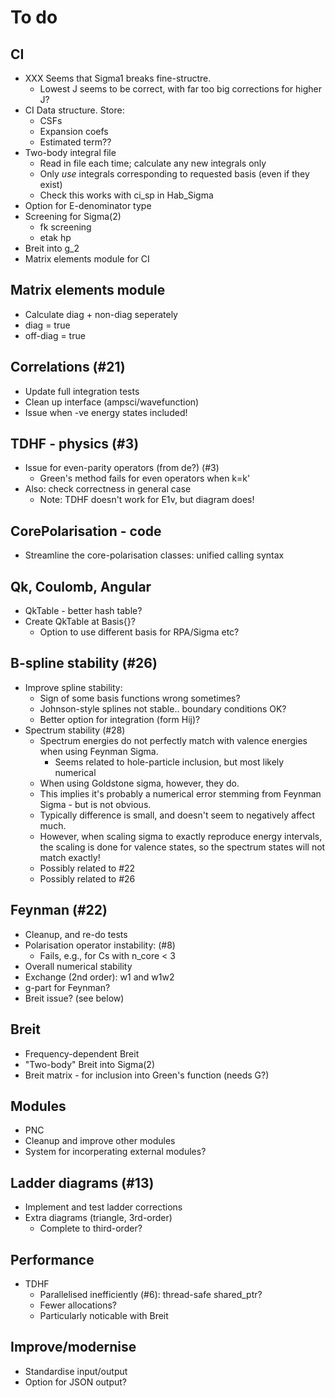 # To do

## CI

* XXX Seems that Sigma1 breaks fine-structre.
  * Lowest J seems to be correct, with far too big corrections for higher J?
* CI Data structure. Store:
  * CSFs
  * Expansion coefs
  * Estimated term??
* Two-body integral file
  * Read in file each time; calculate any new integrals only
  * Only _use_ integrals corresponding to requested basis (even if they exist)
  * Check this works with ci_sp in Hab_Sigma
* Option for E-denominator type
* Screening for Sigma(2)
  * fk screening
  * etak hp
* Breit into g_2
* Matrix elements module for CI

## Matrix elements module

* Calculate diag + non-diag seperately
* diag = true
* off-diag = true

## Correlations (#21)

* Update full integration tests
* Clean up interface (ampsci/wavefunction)
* Issue when -ve energy states included!

## TDHF - physics (#3)

* Issue for even-parity operators (from de?) (#3)
  * Green's method fails for even operators when k=k'
* Also: check correctness in general case
  * Note: TDHF doesn't work for E1v, but diagram does!

## CorePolarisation - code

* Streamline the core-polarisation classes: unified calling syntax

## Qk, Coulomb, Angular

* QkTable - better hash table?
* Create QkTable at Basis{}?
  * Option to use different basis for RPA/Sigma etc?

## B-spline stability (#26)

* Improve spline stability:
  * Sign of some basis functions wrong sometimes?
  * Johnson-style splines not stable.. boundary conditions OK?
  * Better option for integration (form Hij)?
* Spectrum stability (#28)
  * Spectrum energies do not perfectly match with valence energies when using Feynman Sigma.
    * Seems related to hole-particle inclusion, but most likely numerical
  * When using Goldstone sigma, however, they do.
  * This implies it's probably a numerical error stemming from Feynman Sigma - but is not obvious.
  * Typically difference is small, and doesn't seem to negatively affect much.
  * However, when scaling sigma to exactly reproduce energy intervals, the scaling  is done for valence states, so the spectrum states will not match exactly!
  * Possibly related to #22
  * Possibly related to #26

## Feynman (#22)

* Cleanup, and re-do tests
* Polarisation operator instability: (#8)
  * Fails, e.g., for Cs with n_core < 3
* Overall numerical stability
* Exchange (2nd order): w1 and w1w2
* g-part for Feynman?
* Breit issue? (see below)

## Breit

* Frequency-dependent Breit
* "Two-body" Breit into Sigma(2)
* Breit matrix - for inclusion into Green's function (needs G?)

## Modules

* PNC
* Cleanup and improve other modules
* System for incorperating external modules?

## Ladder diagrams (#13)

* Implement and test ladder corrections
* Extra diagrams (triangle, 3rd-order)
  * Complete to third-order?

## Performance

* TDHF
  * Parallelised inefficiently (#6): thread-safe shared_ptr?
  * Fewer allocations?
  * Particularly noticable with Breit

## Improve/modernise

* Standardise input/output
* Option for JSON output?
